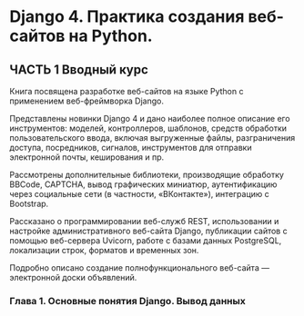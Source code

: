 # Django 4. Практика создания веб-сайтов на Python.

## ЧАСТЬ 1 Вводный курс

Книга посвящена разработке веб-сайтов на языке Python с применением веб-фреймворка Django.

Представлены новинки Django 4 и дано наиболее полное описание его инструментов: моделей, контроллеров, шаблонов, средств обработки пользовательского ввода, включая выгруженные файлы, разграничения доступа, посредников, сигналов, инструментов для отправки электронной почты, кеширования и пр.

Рассмотрены дополнительные библиотеки, производящие обработку BBCode, CAPTCHA, вывод графических миниатюр, аутентификацию через социальные сети (в частности, «ВКонтакте»), интеграцию с Bootstrap.

Рассказано о программировании веб-служб REST, использовании и настройке административного веб-сайта Django, публикации сайтов с помощью веб-сервера Uvicorn, работе с базами данных PostgreSQL, локализации строк, форматов и временных зон.

Подробно описано создание полнофункционального веб-сайта — электронной доски объявлений.

### Глава 1. Основные понятия Django. Вывод данных
